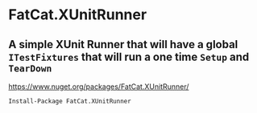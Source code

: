 # FatCat.XUnitRunner


## **A simple XUnit Runner that will have a global `ITestFixtures` that will run a one time `Setup` and `TearDown`**

https://www.nuget.org/packages/FatCat.XUnitRunner/

```
Install-Package FatCat.XUnitRunner
```

